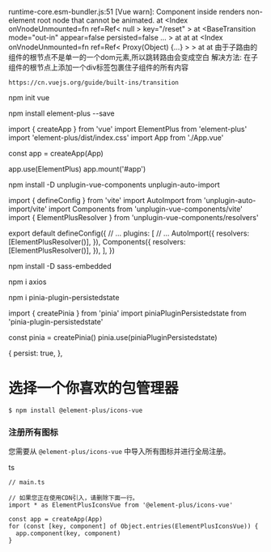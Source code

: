runtime-core.esm-bundler.js:51 [Vue warn]: Component inside <Transition> renders non-element root node that cannot be animated. at <Index onVnodeUnmounted=fn<onVnodeUnmounted> ref=Ref< null > key="/reset" > at <BaseTransition mode="out-in" appear=false persisted=false ... > at <Transition name="fade" mode="out-in" > at <RouterView > at <Index onVnodeUnmounted=fn<onVnodeUnmounted> ref=Ref< Proxy(Object) {…} > > at <RouterView > at <App> 
由于子路由的组件的根节点不是单一的一个dom元素,所以跳转路由会变成空白
解决方法:
在子组件的根节点上添加一个div标签包裹住子组件的所有内容

```vue的transition标签
https://cn.vuejs.org/guide/built-ins/transition
```



npm init vue

npm install element-plus --save

import { createApp } from 'vue'
import ElementPlus from 'element-plus'
import 'element-plus/dist/index.css'
import App from './App.vue'

const app = createApp(App)

app.use(ElementPlus)
app.mount('#app')



npm install -D unplugin-vue-components unplugin-auto-import



import { defineConfig } from 'vite'
import AutoImport from 'unplugin-auto-import/vite'
import Components from 'unplugin-vue-components/vite'
import { ElementPlusResolver } from 'unplugin-vue-components/resolvers'

export default defineConfig({
  // ...
  plugins: [
    // ...
    AutoImport({
      resolvers: [ElementPlusResolver()],
    }),
    Components({
      resolvers: [ElementPlusResolver()],
    }),
  ],
})

npm install -D sass-embedded

npm i axios

npm i pinia-plugin-persistedstate

import { createPinia } from 'pinia'
import piniaPluginPersistedstate from 'pinia-plugin-persistedstate'

const pinia = createPinia()
pinia.use(piniaPluginPersistedstate)

  {
    persist: true,
  },





# 选择一个你喜欢的包管理器

```
$ npm install @element-plus/icons-vue
```

### 注册所有图标

您需要从 `@element-plus/icons-vue` 中导入所有图标并进行全局注册。

ts

```
// main.ts

// 如果您正在使用CDN引入，请删除下面一行。
import * as ElementPlusIconsVue from '@element-plus/icons-vue'

const app = createApp(App)
for (const [key, component] of Object.entries(ElementPlusIconsVue)) {
  app.component(key, component)
}
```